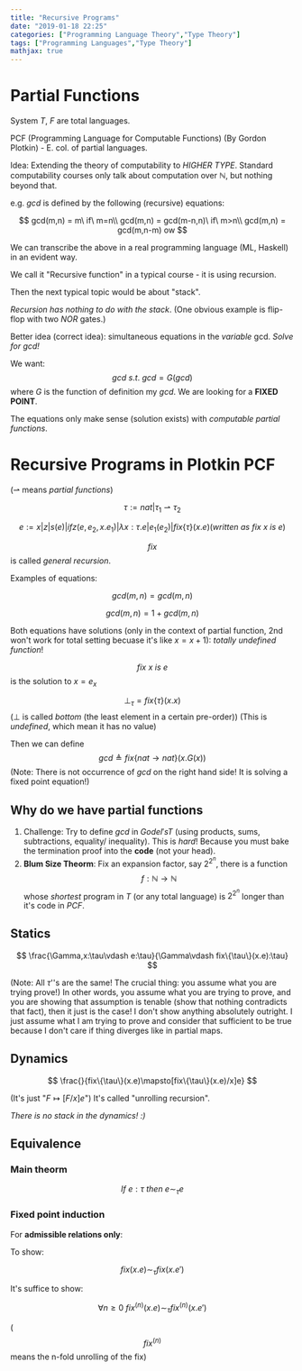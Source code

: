 ```yaml
---
title: "Recursive Programs"
date: "2019-01-18 22:25"
categories: ["Programming Language Theory","Type Theory"]
tags: ["Programming Languages","Type Theory"]
mathjax: true
---
```




# Partial Functions

System $T$, $F$ are total languages.

PCF (Programming Language for Computable Functions) (By Gordon Plotkin) - E. col. of partial languages.

Idea: Extending the theory of computability to _HIGHER TYPE_. Standard computability
courses only talk about computation over $\mathbb{N}$, but nothing beyond that.

e.g. $gcd$ is defined by the following (recursive) equations:

$$
gcd(m,n) = m\ if\ m=n\\
gcd(m,n) = gcd(m-n,n)\ if\ m>n\\
gcd(m,n) = gcd(m,n-m) ow
$$

We can transcribe the above in a real programming language (ML, Haskell) in an evident way.

We call it "Recursive function" in a typical course - it is using recursion.

Then the next typical topic would be about "stack".

_Recursion has nothing to do with the stack_. (One obvious example is flip-flop with two $NOR$ gates.)

Better idea (correct idea): simultaneous equations in the _variable_ gcd. _Solve for gcd!_

We want: $$gcd\ s.t.\ gcd=G(gcd)$$ where $G$ is the function of definition my $gcd$.
We are looking for a __FIXED POINT__.

The equations only make sense (solution exists) with _computable partial functions_.

<!--more-->

# Recursive Programs in Plotkin PCF


($\rightharpoonup$ means _partial functions_)

$$
\tau:=nat|\tau_1\rightharpoonup\tau_2
$$

$$
e:=x|z|s(e)|ifz(e,e_2,x.e_1)|\lambda x:\tau.e|e_1(e_2)|fix\{\tau\}(x.e)(written\ as\ fix\ x\ is\ e)
$$

$$fix$$ is called _general recursion_.

Examples of equations:

$$
gcd(m,n)=gcd(m,n)
$$

$$
gcd(m,n)=1+gcd(m,n)
$$

Both equations have solutions (only in the context of partial function, 2nd won't work
for total setting becuase it's like $x=x+1$): _totally undefined function_!


$$fix\ x\ is\ e$$ is the solution to $x=e_x$

$$\perp_{\tau}=fix\{\tau\}(x.x)$$ ($\perp$ is called _bottom_ (the least element in
a certain pre-order)) (This is _undefined_, which mean it has no value)

Then we can define $$gcd \triangleq fix\{nat\rightarrow nat\}(x.G(x))$$ (Note: There
is not occurrence of $gcd$ on the right hand side! It is solving a fixed point equation!)

## Why do we have partial functions

1. Challenge: Try to define $gcd$ in $Godel's T$ (using products, sums, subtractions, equality/
inequality). This is _hard_! Because you must bake the termination proof into the __code__
(not your head).
2. __Blum Size Theorm__: Fix an expansion factor, say $2^{2^n}$, there is a function
$$f:\mathbb{N}\rightarrow\mathbb{N}$$ whose _shortest_ program in $T$ (or any total language)
is $2^{2^n}$ longer than it's code in $PCF$.

## Statics

$$
\frac{\Gamma,x:\tau\vdash e:\tau}{\Gamma\vdash fix\{\tau\}(x.e):\tau}
$$

(Note: All $\tau$''s are the same! The crucial thing: you assume what you are trying prove!)
In other words, you assume what you are trying to prove, and you are showing that assumption
is tenable (show that nothing contradicts that fact), then it just is the case! I don't
show anything absolutely outright. I just assume what I am trying to prove and consider
that sufficient to be true because I don't care if thing diverges like in partial maps.

## Dynamics

$$
\frac{}{fix\{\tau\}(x.e)\mapsto[fix\{\tau\}(x.e)/x]e}
$$

(It's just "$F\mapsto[F/x]e$") It's called "unrolling recursion".

_There is no stack in the dynamics! :)_

## Equivalence


### Main theorm

$$
If\ e:\tau\ then\ e\sim_{\tau}e
$$

### Fixed point induction

For __admissible relations only__:

To show:

$$
fix(x.e)\sim_\tau fix(x.e')
$$

It's suffice to show:

$$
\forall n\ge 0\ fix^{(n)}(x.e)\sim_\tau fix^{(n)}(x.e')
$$

($$fix^{(n)}$$ means the n-fold unrolling of the fix)
